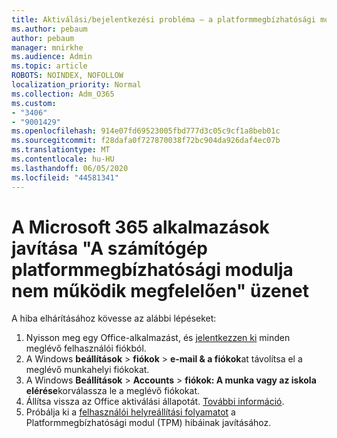 ```yaml
---
title: Aktiválási/bejelentkezési probléma – a platformmegbízhatósági modul meghibásodott
ms.author: pebaum
author: pebaum
manager: mnirkhe
ms.audience: Admin
ms.topic: article
ROBOTS: NOINDEX, NOFOLLOW
localization_priority: Normal
ms.collection: Adm_O365
ms.custom:
- "3406"
- "9001429"
ms.openlocfilehash: 914e07fd69523005fbd777d3c05c9cf1a8beb01c
ms.sourcegitcommit: f28dafa0f727870038f72bc904da926daf4ec07b
ms.translationtype: MT
ms.contentlocale: hu-HU
ms.lasthandoff: 06/05/2020
ms.locfileid: "44581341"
---
```

# <a name="fixing-the-microsoft-365-apps-your-computers-trusted-platform-module-is-not-functioning-properly-message"></a>A Microsoft 365 alkalmazások javítása "A számítógép platformmegbízhatósági modulja nem működik megfelelően" üzenet

A hiba elhárításához kövesse az alábbi lépéseket:

1. Nyisson meg egy Office-alkalmazást, és [jelentkezzen ki](https://support.office.com/article/5a20dc11-47e9-4b6f-945d-478cb6d92071) minden meglévő felhasználói fiókból.   
2. A Windows **beállítások**  >  **fiókok**  >  **e-mail & a fiókok**at távolítsa el a meglévő munkahelyi fiókokat. 
3. A Windows **Beállítások**  >  **Accounts**  >  **fiókok: A munka vagy az iskola elérése**korválassza le a meglévő fiókokat. 
4. Állítsa vissza az Office aktiválási állapotát. [További információ](https://docs.microsoft.com/office365/troubleshoot/activation/reset-office-365-proplus-activation-state
).
5. Próbálja ki a [felhasználói helyreállítási folyamatot](https://docs.microsoft.com/office365/troubleshoot/administration/connection-issue-when-sign-in-office-2016#symptom-2) a Platformmegbízhatósági modul (TPM) hibáinak javításához.